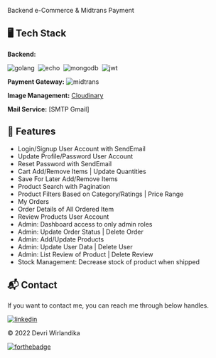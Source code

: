 Backend e-Commerce & Midtrans Payment

## 🖥️ Tech Stack
**Backend:**

![golang](https://img.shields.io/badge/Golang-100000?style=for-the-badge&logo=Go&logoColor=000000&labelColor=92D7FA&color=92D7FA)&nbsp;
![echo](https://img.shields.io/badge/ECHO-100000?style=for-the-badge&logo=Cookiecutter&logoColor=FFFFFF&labelColor=83492F&color=83492F)&nbsp;
![mongodb](https://img.shields.io/badge/MongoDB-100000?style=for-the-badge&logo=MongoDB&logoColor=FFFFFF&labelColor=2A865C&color=1D6200)&nbsp;
![jwt](	https://img.shields.io/badge/JWT-000000?style=for-the-badge&logo=JSON%20web%20tokens&logoColor=white)&nbsp;

**Payment Gateway:**
![midtrans](https://img.shields.io/badge/midtrans-100000?style=for-the-badge&logo=Paperspace&logoColor=000000&labelColor=A9BFFD&color=A9BFFD)

**Image Management:** [Cloudinary](https://cloudinary.com/)&nbsp;

**Mail Service:** [SMTP Gmail]

## 🚀 Features
- Login/Signup User Account with SendEmail
- Update Profile/Password User Account
- Reset Password with SendEmail
- Cart Add/Remove Items | Update Quantities
- Save For Later Add/Remove Items
- Product Search with Pagination
- Product Filters Based on Category/Ratings | Price Range
- My Orders
- Order Details of All Ordered Item
- Review Products User Account
- Admin: Dashboard access to only admin roles
- Admin: Update Order Status | Delete Order
- Admin: Add/Update Products
- Admin: Update User Data | Delete User
- Admin: List Review of Product | Delete Review
- Stock Management: Decrease stock of product when shipped

<h2>📬 Contact</h2>

If you want to contact me, you can reach me through below handles.

[![linkedin](https://img.shields.io/badge/LinkedIn-0077B5?style=for-the-badge&logo=linkedin&logoColor=white)](https://www.linkedin.com/in/devriwirlandika/)

© 2022 Devri Wirlandika


[![forthebadge](https://forthebadge.com/images/badges/built-with-love.svg)](https://forthebadge.com)
